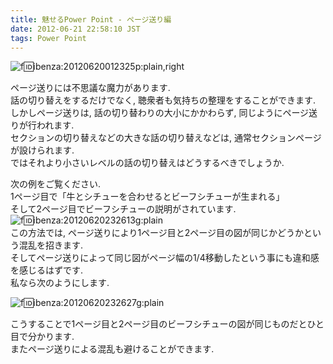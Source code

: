 ```yaml
---
title: 魅せるPower Point - ページ送り編
date: 2012-06-21 22:58:10 JST
tags: Power Point
---
```


![f:id:ibenza:20120620012325p:plain,right](/2012/06/21/20120620012325.png)

ページ送りには不思議な魔力があります\.  
話の切り替えをするだけでなく, 聴衆者も気持ちの整理をすることができます\.  
しかしページ送りは, 話の切り替わりの大小にかかわらず, 同じようにページ送りが行われます\.  
セクションの切り替えなどの大きな話の切り替えなどは, 通常セクションページが設けられます\.  
ではそれより小さいレベルの話の切り替えはどうするべきでしょうか\.

次の例をご覧ください\.  
1ページ目で「牛とシチューを合わせるとビーフシチューが生まれる」  
そして2ページ目でビーフシチューの説明がされています\.  
![f:id:ibenza:20120620232613g:plain](/2012/06/21/20120620232613.gif)  
この方法では, ページ送りにより1ページ目と2ページ目の図が同じかどうかという混乱を招きます\.  
そしてページ送りによって同じ図がページ幅の1/4移動したという事にも違和感を感じるはずです\.  
私なら次のようにします\.

![f:id:ibenza:20120620232627g:plain](/2012/06/21/20120620232627.gif)

こうすることで1ページ目と2ページ目のビーフシチューの図が同じものだとひと目で分かります\.  
またページ送りによる混乱も避けることができます\.

